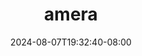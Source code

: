 --- 
title: "amera"
description: "    amera twitter   baru"
date: 2024-08-07T19:32:40-08:00
file_code: "beplghec6hta"
draft: false
cover: "eohfik9g6m7m0zki.jpg"
tags: ["amera", "bokep-indo", "bokep-viral", "bokep-ig"]
length: 673
fld_id: "1483134"
foldername: "Amera"
categories: ["Amera"]
views: 0
---
